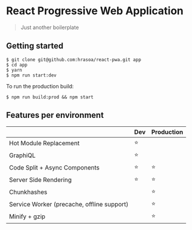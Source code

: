 # React Progressive Web Application

> Just another boilerplate

## Getting started

    $ git clone git@github.com:hrasoa/react-pwa.git app
    $ cd app
    $ yarn
    $ npm run start:dev  
    
To run the production build:

    $ npm run build:prod && npm start
    
## Features per environment

| | Dev | Production
--- | --- | ---
Hot Module Replacement | :star: |
GraphiQL | :star: |
Code Split + Async Components | :star: | :star:
Server Side Rendering | :star: | :star:
Chunkhashes | | :star:
Service Worker (precache, offline support) | | :star:
Minify + gzip | | :star:
